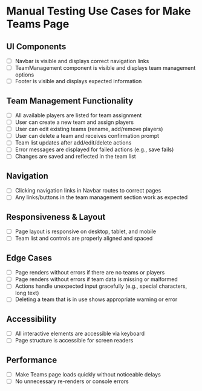 # Manual Testing Use Cases for Make Teams Page

## UI Components

- [ ] Navbar is visible and displays correct navigation links
- [ ] TeamManagement component is visible and displays team management options
- [ ] Footer is visible and displays expected information

## Team Management Functionality

- [ ] All available players are listed for team assignment
- [ ] User can create a new team and assign players
- [ ] User can edit existing teams (rename, add/remove players)
- [ ] User can delete a team and receives confirmation prompt
- [ ] Team list updates after add/edit/delete actions
- [ ] Error messages are displayed for failed actions (e.g., save fails)
- [ ] Changes are saved and reflected in the team list

## Navigation

- [ ] Clicking navigation links in Navbar routes to correct pages
- [ ] Any links/buttons in the team management section work as expected

## Responsiveness & Layout

- [ ] Page layout is responsive on desktop, tablet, and mobile
- [ ] Team list and controls are properly aligned and spaced

## Edge Cases

- [ ] Page renders without errors if there are no teams or players
- [ ] Page renders without errors if team data is missing or malformed
- [ ] Actions handle unexpected input gracefully (e.g., special characters, long text)
- [ ] Deleting a team that is in use shows appropriate warning or error

## Accessibility

- [ ] All interactive elements are accessible via keyboard
- [ ] Page structure is accessible for screen readers

## Performance

- [ ] Make Teams page loads quickly without noticeable delays
- [ ] No unnecessary re-renders or console errors
